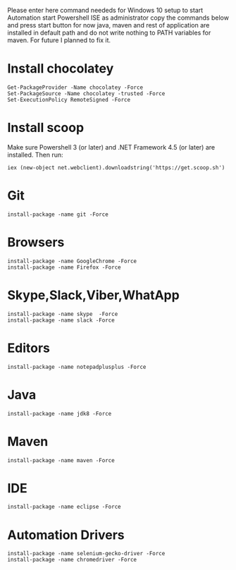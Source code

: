 Please enter here command neededs for Windows 10 setup to start Automation
start Powershell ISE as administrator copy the commands below and press start button for now java, maven and rest of application are installed in default path and do not write nothing to PATH variables for maven. For future I planned to fix it.

# Install chocolatey
```
Get-PackageProvider -Name chocolatey -Force
Set-PackageSource -Name chocolatey -trusted -Force
Set-ExecutionPolicy RemoteSigned -Force
```

# Install scoop
Make sure Powershell 3 (or later) and .NET Framework 4.5 (or later) are installed. Then run:
```
iex (new-object net.webclient).downloadstring('https://get.scoop.sh')
```


# Git
```
install-package -name git -Force
```


# Browsers
```
install-package -name GoogleChrome -Force
install-package -name Firefox -Force
```

# Skype,Slack,Viber,WhatApp
```
install-package -name skype  -Force
install-package -name slack -Force
```

# Editors
```
install-package -name notepadplusplus -Force
```

# Java
```
install-package -name jdk8 -Force
```


# Maven
```
install-package -name maven -Force
```


# IDE
```
install-package -name eclipse -Force
```



# Automation Drivers
```
install-package -name selenium-gecko-driver -Force
install-package -name chromedriver -Force
```

